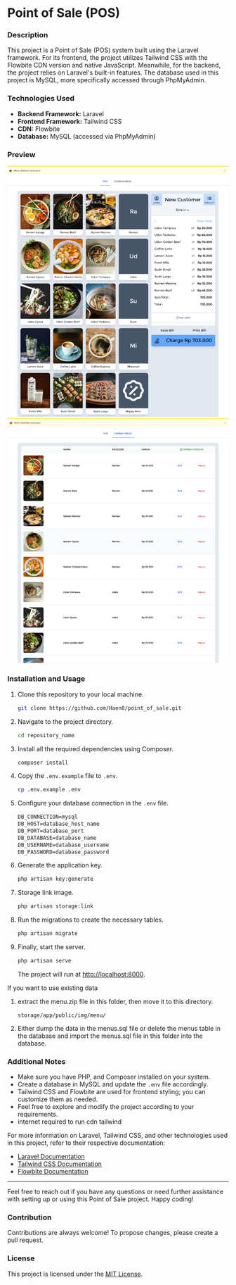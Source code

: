 # Point of Sale (POS)

### Description
This project is a Point of Sale (POS) system built using the Laravel framework. For its frontend, the project utilizes Tailwind CSS with the Flowbite CDN version and native JavaScript. Meanwhile, for the backend, the project relies on Laravel's built-in features. The database used in this project is MySQL, more specifically accessed through PhpMyAdmin.

### Technologies Used
- **Backend Framework:** Laravel
- **Frontend Framework:** Tailwind CSS
- **CDN:** Flowbite
- **Database:** MySQL (accessed via PhpMyAdmin)

### Preview
![Preview_1](preview_1.png)
![Preview_2](preview_2.png)

### Installation and Usage
1. Clone this repository to your local machine.
   ```bash
   git clone https://github.com/Haen0/point_of_sale.git
   ```
2. Navigate to the project directory.
   ```bash
   cd repository_name
   ```
3. Install all the required dependencies using Composer.
   ```bash
   composer install
   ```
4. Copy the `.env.example` file to `.env`.
   ```bash
   cp .env.example .env
   ```
5. Configure your database connection in the `.env` file.
   ```
   DB_CONNECTION=mysql
   DB_HOST=database_host_name
   DB_PORT=database_port
   DB_DATABASE=database_name
   DB_USERNAME=database_username
   DB_PASSWORD=database_password
   ```
6. Generate the application key.
   ```bash
   php artisan key:generate
   ```
7. Storage link image.
   ```bash
   php artisan storage:link
   ```
8. Run the migrations to create the necessary tables.
   ```bash
   php artisan migrate
   ```
9. Finally, start the server.
   ```bash
   php artisan serve
   ```
   The project will run at [http://localhost:8000](http://localhost:8000).

If you want to use existing data

1. extract the menu.zip file in this folder, then move it to this directory.
   ```
   storage/app/public/img/menu/
   ```
2. Either dump the data in the menus.sql file or delete the menus table in the database and import the menus.sql file in this folder into the database.

### Additional Notes

- Make sure you have PHP, and Composer installed on your system.
- Create a database in MySQL and update the `.env` file accordingly.
- Tailwind CSS and Flowbite are used for frontend styling; you can customize them as needed.
- Feel free to explore and modify the project according to your requirements.
- internet required to run cdn tailwind 

For more information on Laravel, Tailwind CSS, and other technologies used in this project, refer to their respective documentation:

- [Laravel Documentation](https://laravel.com/docs)
- [Tailwind CSS Documentation](https://tailwindcss.com/docs)
- [Flowbite Documentation](https://flowbite.com/docs)

---

Feel free to reach out if you have any questions or need further assistance with setting up or using this Point of Sale project. Happy coding!

### Contribution
Contributions are always welcome! To propose changes, please create a pull request.

### License
This project is licensed under the [MIT License](https://opensource.org/licenses/MIT).